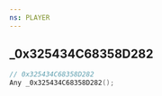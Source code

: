 ```yaml
---
ns: PLAYER
---
```

## _0x325434C68358D282

```c
// 0x325434C68358D282
Any _0x325434C68358D282();
```

